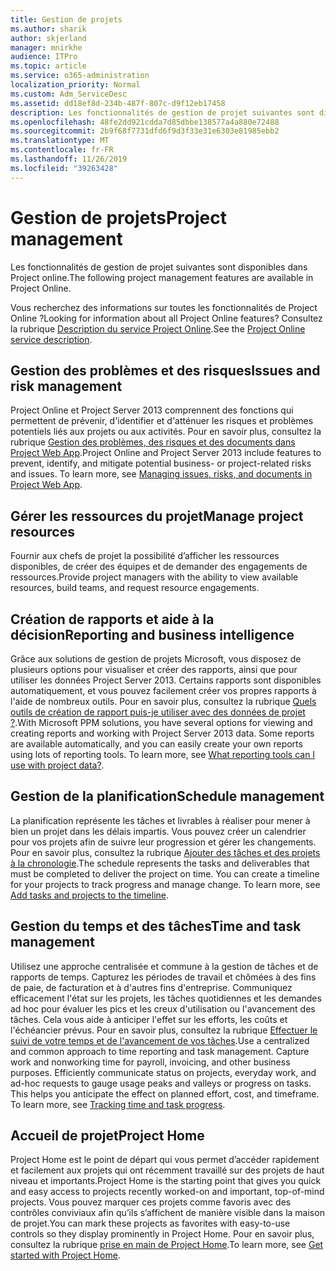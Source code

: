 ```yaml
---
title: Gestion de projets
ms.author: sharik
author: skjerland
manager: mnirkhe
audience: ITPro
ms.topic: article
ms.service: o365-administration
localization_priority: Normal
ms.custom: Adm_ServiceDesc
ms.assetid: dd18ef8d-234b-487f-807c-d9f12eb17458
description: Les fonctionnalités de gestion de projet suivantes sont disponibles dans Project online.
ms.openlocfilehash: 48fe2dd921cdda7d85dbbe138577a4a880e72488
ms.sourcegitcommit: 2b9f68f7731dfd6f9d3f33e31e6303e81985ebb2
ms.translationtype: MT
ms.contentlocale: fr-FR
ms.lasthandoff: 11/26/2019
ms.locfileid: "39263428"
---
```

# <a name="project-management"></a><span data-ttu-id="5294c-103">Gestion de projets</span><span class="sxs-lookup"><span data-stu-id="5294c-103">Project management</span></span>

<span data-ttu-id="5294c-104">Les fonctionnalités de gestion de projet suivantes sont disponibles dans Project online.</span><span class="sxs-lookup"><span data-stu-id="5294c-104">The following project management features are available in Project Online.</span></span>
  
<span data-ttu-id="5294c-105">Vous recherchez des informations sur toutes les fonctionnalités de Project Online ?</span><span class="sxs-lookup"><span data-stu-id="5294c-105">Looking for information about all Project Online features?</span></span> <span data-ttu-id="5294c-106">Consultez la rubrique [Description du service Project Online](project-online-service-description.md).</span><span class="sxs-lookup"><span data-stu-id="5294c-106">See the [Project Online service description](project-online-service-description.md).</span></span>
  
## <a name="issues-and-risk-management"></a><span data-ttu-id="5294c-107">Gestion des problèmes et des risques</span><span class="sxs-lookup"><span data-stu-id="5294c-107">Issues and risk management</span></span>

<span data-ttu-id="5294c-p102">Project Online et Project Server 2013 comprennent des fonctions qui permettent de prévenir, d'identifier et d'atténuer les risques et problèmes potentiels liés aux projets ou aux activités. Pour en savoir plus, consultez la rubrique [Gestion des problèmes, des risques et des documents dans Project Web App](https://go.microsoft.com/fwlink/?LinkId=402634).</span><span class="sxs-lookup"><span data-stu-id="5294c-p102">Project Online and Project Server 2013 include features to prevent, identify, and mitigate potential business- or project-related risks and issues. To learn more, see [Managing issues, risks, and documents in Project Web App](https://go.microsoft.com/fwlink/?LinkId=402634).</span></span>
  
## <a name="manage-project-resources"></a><span data-ttu-id="5294c-110">Gérer les ressources du projet</span><span class="sxs-lookup"><span data-stu-id="5294c-110">Manage project resources</span></span>

<span data-ttu-id="5294c-111">Fournir aux chefs de projet la possibilité d’afficher les ressources disponibles, de créer des équipes et de demander des engagements de ressources.</span><span class="sxs-lookup"><span data-stu-id="5294c-111">Provide project managers with the ability to view available resources, build teams, and request resource engagements.</span></span>
  
## <a name="reporting-and-business-intelligence"></a><span data-ttu-id="5294c-112">Création de rapports et aide à la décision</span><span class="sxs-lookup"><span data-stu-id="5294c-112">Reporting and business intelligence</span></span>

<span data-ttu-id="5294c-p103">Grâce aux solutions de gestion de projets Microsoft, vous disposez de plusieurs options pour visualiser et créer des rapports, ainsi que pour utiliser les données Project Server 2013. Certains rapports sont disponibles automatiquement, et vous pouvez facilement créer vos propres rapports à l'aide de nombreux outils. Pour en savoir plus, consultez la rubrique [Quels outils de création de rapport puis-je utiliser avec des données de projet ?](https://go.microsoft.com/fwlink/?LinkId=402642).</span><span class="sxs-lookup"><span data-stu-id="5294c-p103">With Microsoft PPM solutions, you have several options for viewing and creating reports and working with Project Server 2013 data. Some reports are available automatically, and you can easily create your own reports using lots of reporting tools. To learn more, see [What reporting tools can I use with project data?](https://go.microsoft.com/fwlink/?LinkId=402642).</span></span>
  
## <a name="schedule-management"></a><span data-ttu-id="5294c-116">Gestion de la planification</span><span class="sxs-lookup"><span data-stu-id="5294c-116">Schedule management</span></span>

<span data-ttu-id="5294c-p104">La planification représente les tâches et livrables à réaliser pour mener à bien un projet dans les délais impartis. Vous pouvez créer un calendrier pour vos projets afin de suivre leur progression et gérer les changements. Pour en savoir plus, consultez la rubrique [Ajouter des tâches et des projets à la chronologie](https://go.microsoft.com/fwlink/?LinkID=402655).</span><span class="sxs-lookup"><span data-stu-id="5294c-p104">The schedule represents the tasks and deliverables that must be completed to deliver the project on time. You can create a timeline for your projects to track progress and manage change. To learn more, see [Add tasks and projects to the timeline](https://go.microsoft.com/fwlink/?LinkID=402655).</span></span>
  
## <a name="time-and-task-management"></a><span data-ttu-id="5294c-120">Gestion du temps et des tâches</span><span class="sxs-lookup"><span data-stu-id="5294c-120">Time and task management</span></span>

<span data-ttu-id="5294c-p105">Utilisez une approche centralisée et commune à la gestion de tâches et de rapports de temps. Capturez les périodes de travail et chômées à des fins de paie, de facturation et à d'autres fins d'entreprise. Communiquez efficacement l'état sur les projets, les tâches quotidiennes et les demandes ad hoc pour évaluer les pics et les creux d'utilisation ou l'avancement des tâches. Cela vous aide à anticiper l'effet sur les efforts, les coûts et l'échéancier prévus. Pour en savoir plus, consultez la rubrique [Effectuer le suivi de votre temps et de l'avancement de vos tâches](https://go.microsoft.com/fwlink/p/?LinkId=271321).</span><span class="sxs-lookup"><span data-stu-id="5294c-p105">Use a centralized and common approach to time reporting and task management. Capture work and nonworking time for payroll, invoicing, and other business purposes. Efficiently communicate status on projects, everyday work, and ad-hoc requests to gauge usage peaks and valleys or progress on tasks. This helps you anticipate the effect on planned effort, cost, and timeframe. To learn more, see [Tracking time and task progress](https://go.microsoft.com/fwlink/p/?LinkId=271321).</span></span>

## <a name="project-home"></a><span data-ttu-id="5294c-126">Accueil de projet</span><span class="sxs-lookup"><span data-stu-id="5294c-126">Project Home</span></span>

<span data-ttu-id="5294c-127">Project Home est le point de départ qui vous permet d’accéder rapidement et facilement aux projets qui ont récemment travaillé sur des projets de haut niveau et importants.</span><span class="sxs-lookup"><span data-stu-id="5294c-127">Project Home is the starting point that gives you quick and easy access to projects recently worked-on and important, top-of-mind projects.</span></span> <span data-ttu-id="5294c-128">Vous pouvez marquer ces projets comme favoris avec des contrôles conviviaux afin qu’ils s’affichent de manière visible dans la maison de projet.</span><span class="sxs-lookup"><span data-stu-id="5294c-128">You can mark these projects as favorites with easy-to-use controls so they display prominently in Project Home.</span></span> <span data-ttu-id="5294c-129">Pour en savoir plus, consultez la rubrique [prise en main de Project Home](https://support.office.com/article/get-started-with-project-home-a3b38418-35e7-4df4-8e4a-ba6a4fa0562a?ui=en-US&rs=en-US&ad=US).</span><span class="sxs-lookup"><span data-stu-id="5294c-129">To learn more, see [Get started with Project Home](https://support.office.com/article/get-started-with-project-home-a3b38418-35e7-4df4-8e4a-ba6a4fa0562a?ui=en-US&rs=en-US&ad=US).</span></span>
